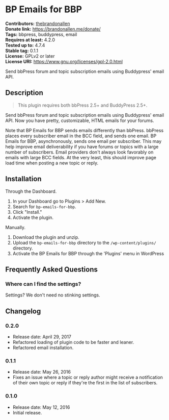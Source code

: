 # BP Emails for BBP #
**Contributors:** [thebrandonallen](https://profiles.wordpress.org/thebrandonallen)  
**Donate link:** https://brandonallen.me/donate/  
**Tags:** bbpress, buddypress, email  
**Requires at least:** 4.2.0  
**Tested up to:** 4.7.4  
**Stable tag:** 0.1.1  
**License:** GPLv2 or later  
**License URI:** https://www.gnu.org/licenses/gpl-2.0.html  

Send bbPress forum and topic subscription emails using Buddypress' email API.

## Description ##

>This plugin requires both bbPress 2.5+ and BuddyPress 2.5+.

Send bbPress forum and topic subscription emails using Buddypress' email API. Now you have pretty, customizable, HTML emails for your forums.

Note that BP Emails for BBP sends emails differently than bbPress. bbPress places every subscriber email in the BCC field, and sends one email. BP Emails for BBP, asynchronously, sends one email per subscriber. This may help improve email deliverability if you have forums or topics with a large number of subscribers. Email providers don't always look favorably on emails with large BCC fields. At the very least, this should improve page load time when posting a new topic or reply.

## Installation ##

Through the Dashboard.

1. In your Dashboard go to Plugins > Add New.
1. Search for `bp-emails-for-bbp`.
1. Click "Install."
1. Activate the plugin.

Manually.

1. Download the plugin and unzip.
1. Upload the `bp-emails-for-bbp` directory to the `/wp-content/plugins/` directory.
1. Activate the BP Emails for BBP through the 'Plugins' menu in WordPress

## Frequently Asked Questions ##

### Where can I find the settings? ###

Settings? We don't need no stinking settings.

## Changelog ##

### 0.2.0 ###
* Release date: April 29, 2017
* Refactored loading of plugin code to be faster and leaner.
* Refactored email installation.

### 0.1.1 ###
* Release date: May 26, 2016
* Fixes an issue where a topic or reply author might receive a notification of their own topic or reply if they're the first in the list of subscribers.

### 0.1.0 ###
* Release date: May 12, 2016
* Initial release.
